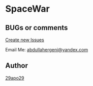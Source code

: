 # SpaceWar
## BUGs or comments

[Create new Issues](https://github.com/29apo29/SpaceWar/issues)

Email Me: abdullahergeni@yandex.com

## Author
[29apo29](https://twitter.com/29apo29)
